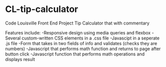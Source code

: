 # CL-tip-calculator
Code Louisville Front End Project
Tip Calculator that with commentary

Features include: 
-Responsive design using media queries and flexbox
-Several custom-written CSS elements in a .css file
-Javascipt in a seperate .js file
-Form that takes in two fields of info and validates (checks they are numbers)
-Javascript that performs math function and returns to page after button click
-Javascript function that performs math operations and displays result
